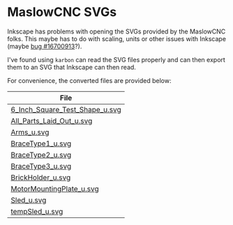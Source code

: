 MaslowCNC SVGs
===

Inkscape has problems with opening the SVGs provided by the MaslowCNC folks.
This maybe has to do with scaling, units or other issues with Inkscape (maybe [bug #16700913](https://bugs.launchpad.net/inkscape/+bug/1670913)?).

I've found using `karbon` can read the SVG files properly and can then export them to an SVG that Inkscape can then read.

For convenience, the converted files are provided below:

| File |
|------|
| [6_Inch_Square_Test_Shape_u.svg](https://github.com/abetusk/dev/blob/release/projects/maslowcnc/svg/6_Inch_Square_Test_Shape_u.svg) | 
| [All_Parts_Laid_Out_u.svg](https://github.com/abetusk/dev/blob/release/projects/maslowcnc/svg/All_Parts_Laid_Out_u.svg) | 
| [Arms_u.svg](https://github.com/abetusk/dev/blob/release/projects/maslowcnc/svg/Arms_u.svg) | 
| [BraceType1_u.svg](https://github.com/abetusk/dev/blob/release/projects/maslowcnc/svg/BraceType1_u.svg) | 
| [BraceType2_u.svg](https://github.com/abetusk/dev/blob/release/projects/maslowcnc/svg/BraceType2_u.svg) | 
| [BraceType3_u.svg](https://github.com/abetusk/dev/blob/release/projects/maslowcnc/svg/BraceType3_u.svg) | 
| [BrickHolder_u.svg](https://github.com/abetusk/dev/blob/release/projects/maslowcnc/svg/BrickHolder_u.svg) | 
| [MotorMountingPlate_u.svg](https://github.com/abetusk/dev/blob/release/projects/maslowcnc/svg/MotorMountingPlate_u.svg) | 
| [Sled_u.svg](https://github.com/abetusk/dev/blob/release/projects/maslowcnc/svg/Sled_u.svg) | 
| [tempSled_u.svg](https://github.com/abetusk/dev/blob/release/projects/maslowcnc/svg/tempSled_u.svg) | 

